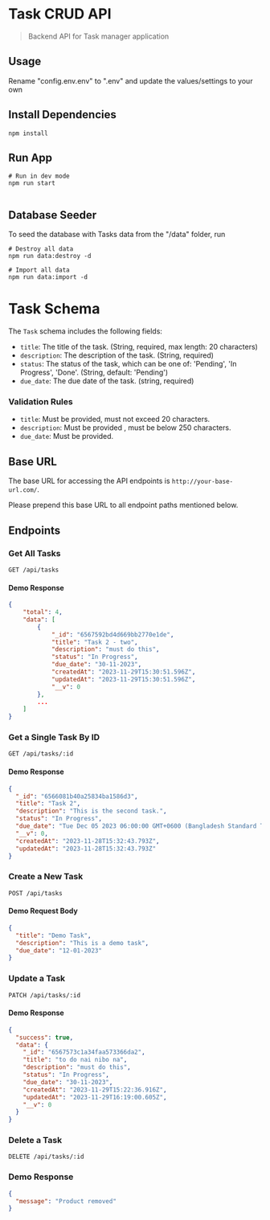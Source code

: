 # Task CRUD API

> Backend API for Task manager application

## Usage

Rename "config.env.env" to ".env" and update the values/settings to your own

## Install Dependencies

```
npm install
```

## Run App

```
# Run in dev mode
npm run start


```

## Database Seeder

To seed the database with Tasks data from the "/data" folder, run

```
# Destroy all data
npm run data:destroy -d

# Import all data
npm run data:import -d
```

# Task Schema

The `Task` schema includes the following fields:

- `title`: The title of the task. (String, required, max length: 20 characters)
- `description`: The description of the task. (String, required)
- `status`: The status of the task, which can be one of: 'Pending', 'In Progress', 'Done'. (String, default: 'Pending')
- `due_date`: The due date of the task. (string, required)

### Validation Rules

- `title`: Must be provided, must not exceed 20 characters.
- `description`: Must be provided , must be below 250 characters.
- `due_date`: Must be provided.

## Base URL

The base URL for accessing the API endpoints is `http://your-base-url.com/`.

Please prepend this base URL to all endpoint paths mentioned below.

## Endpoints

### Get All Tasks

```http
GET /api/tasks
```

#### Demo Response

```json
{
    "total": 4,
    "data": [
        {
            "_id": "6567592bd4d669bb2770e1de",
            "title": "Task 2 - two",
            "description": "must do this",
            "status": "In Progress",
            "due_date": "30-11-2023",
            "createdAt": "2023-11-29T15:30:51.596Z",
            "updatedAt": "2023-11-29T15:30:51.596Z",
            "__v": 0
        },
        ...
    ]
}
```

### Get a Single Task By ID

```http
GET /api/tasks/:id
```

#### Demo Response

```json
{
  "_id": "6566081b40a25834ba1586d3",
  "title": "Task 2",
  "description": "This is the second task.",
  "status": "In Progress",
  "due_date": "Tue Dec 05 2023 06:00:00 GMT+0600 (Bangladesh Standard Time)",
  "__v": 0,
  "createdAt": "2023-11-28T15:32:43.793Z",
  "updatedAt": "2023-11-28T15:32:43.793Z"
}
```

### Create a New Task

```http
POST /api/tasks
```

#### Demo Request Body

```json
{
  "title": "Demo Task",
  "description": "This is a demo task",
  "due_date": "12-01-2023"
}
```

### Update a Task

```http
PATCH /api/tasks/:id
```

#### Demo Response

```json
{
  "success": true,
  "data": {
    "_id": "6567573c1a34faa573366da2",
    "title": "to do nai nibo na",
    "description": "must do this",
    "status": "In Progress",
    "due_date": "30-11-2023",
    "createdAt": "2023-11-29T15:22:36.916Z",
    "updatedAt": "2023-11-29T16:19:00.605Z",
    "__v": 0
  }
}
```

### Delete a Task

```http
DELETE /api/tasks/:id
```

### Demo Response

```json
{
  "message": "Product removed"
}
```
